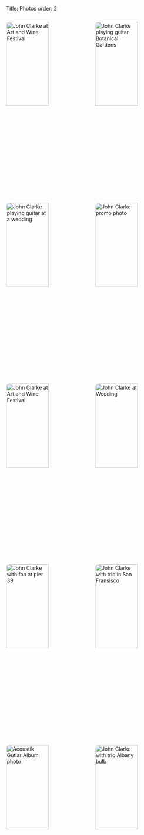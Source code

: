 Title: Photos
order: 2


<style>
  .photos {
    display: flex;
    flex-wrap: wrap;
    justify-content: space-between;
  }
  .photos img {
    border-radius: 10px;
    width: 48%;
    margin-bottom: 1rem;
    height: auto; /* Allow the height to adjust proportionally */
    aspect-ratio: 4 / 3; /* Set your desired aspect ratio */
    object-fit: cover; /* Ensure the image covers the container */
  }

</style>

<div class="photos">

<img src="{static}/images/artandwine4.jpg" width="50%" alt="John Clarke at Art and Wine Festival" /><img src="{static}/images/20250304_balboa-park.jpeg" width="50%" alt="John Clarke playing guitar Botanical Gardens" /><img src="{static}/images/wedding-2.jpg" width="50%" alt="John Clarke playing guitar at a wedding" /><img src="{static}/images/guitar-over-shoulder.png" width="50%" alt="John Clarke promo photo
" /><img src="{static}/images/artandwine3.jpg" width="50%" alt="John Clarke at Art and Wine Festival" /><img src="{static}/images/wedding5.jpg" width="50%" alt="John Clarke at Wedding" /><img src="{static}/images/photo-with-fan-pier39.jpg" width="50%" alt="John Clarke with fan at pier 39" /><img src="{static}/images/trio-spot-12.jpg" width="50%" alt="John Clarke with trio in San Fransisco" /><img src="{static}/images/ag-promo1.jpg" width="50%" alt="Acoustik Gutiar Album photo" /><img src="{static}/images/Trio-bulb-instr-color-bkgd-bw.jpg" width="50%" alt="John Clarke with trio Albany bulb" />

</div>